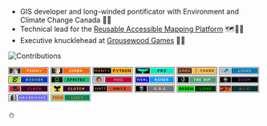 - GIS developer and long-winded pontificator with Environment and Climate Change Canada :maple_leaf::floppy_disk:
- Technical lead for the [Reusable Accessible Mapping Platform](https://github.com/ramp4-pcar4/ramp4-pcar4) :world_map::mage_man:
- Executive knucklehead at [Grousewood Games](https://github.com/grousewood-games) :deciduous_tree::bug:

<img src="https://github-readme-stats.vercel.app/api?username=james-rae&show_icons=true&count_private=false&theme=algolia&include_all_commits=true" alt="Contributions" />
 
![](badges/penny.png) ![](badges/simba.png) ![](badges/montypython.png) ![](badges/prs.png) ![](badges/darktower.png) ![](badges/lions.png) ![](badges/bogner.png) ![](badges/sprites.png) ![](badges/mad.png) ![](badges/nealasher.png) ![](badges/thehip.png) ![](badges/doom.png) ![](badges/slash.png) ![](badges/clutch.png) ![](badges/mattmays.png) ![](badges/coc.png) ![](badges/greenlung.png) ![](badges/aic.png) ![](badges/nevermore.png) ![](badges/lizzy.png)

:snowman: